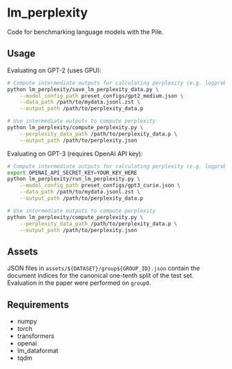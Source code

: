 # lm_perplexity

Code for benchmarking language models with the Pile.

## Usage

Evaluating on GPT-2 (uses GPU):

```bash
# Compute intermediate outputs for calculating perplexity (e.g. logprobs)
python lm_perplexity/save_lm_perplexity_data.py \
    --model_config_path preset_configs/gpt2_medium.json \
    --data_path /path/to/mydata.jsonl.zst \
    --output_path /path/to/perplexity_data.p

# Use intermediate outputs to compute perplexity
python lm_perplexity/compute_perplexity.py \
    --perplexity_data_path /path/to/perplexity_data.p \
    --output_path /path/to/perplexity.json
```

Evaluating on GPT-3 (requires OpenAI API key):

```bash
# Compute intermediate outputs for calculating perplexity (e.g. logprobs)
export OPENAI_API_SECRET_KEY=YOUR_KEY_HERE
python lm_perplexity/run_lm_perplexity.py \
    --model_config_path preset_configs/gpt3_curie.json \
    --data_path /path/to/mydata.jsonl.zst \
    --output_path /path/to/perplexity_data.p

# Use intermediate outputs to compute perplexity
python lm_perplexity/compute_perplexity.py \
    --perplexity_data_path /path/to/perplexity_data.p \
    --output_path /path/to/perplexity.json
```

## Assets

JSON files in `assets/${DATASET}/group${GROUP_ID}.json` contain the document indices for the canonical one-tenth split of the test set. Evaluation in the paper were performed on `group0`. 

## Requirements

* numpy
* torch
* transformers
* openai
* lm_dataformat
* tqdm